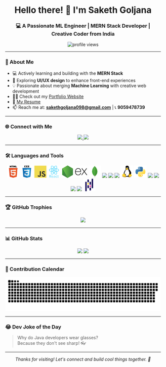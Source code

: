 <h1 align="center">Hello there! 👋 I'm Saketh Goljana</h1>
<h3 align="center">💻 A Passionate ML Engineer | MERN Stack Developer | Creative Coder from India</h3>

<p align="center">
  <img src="https://komarev.com/ghpvc/?username=sakethgoljana&label=Profile%20views&color=0e75b6&style=flat" alt="profile views" />
</p>

---

### 🚀 About Me

- 💻 Actively learning and building with the **MERN Stack**
- 🎨 Exploring **UI/UX design** to enhance front-end experiences
- 💡 Passionate about merging **Machine Learning** with creative web development
- 👨‍💻 Check out my [Portfolio Website](https://sakethgoljana.github.io/Portfolio/)
- 📄 [My Resume](https://drive.google.com/file/d/1pWSf3gGRDQhslc_Tmb7wldtB2RYxR7Tm/view?usp=sharing)
- 📫 Reach me at: **sakethgoljana098@gmail.com** | 📞 **9059478739**

---

### 🌐 Connect with Me

<p align="center">
  <a href="https://linkedin.com/in/saketh-goljana" target="blank">
    <img src="https://img.shields.io/badge/LinkedIn-%230077B5.svg?style=for-the-badge&logo=linkedin&logoColor=white" />
  </a>
  <a href="https://instagram.com/your_username" target="blank">
    <img src="https://img.shields.io/badge/Instagram-%23E4405F.svg?style=for-the-badge&logo=instagram&logoColor=white" />
  </a>
</p>

---

### 🛠️ Languages and Tools

<p align="center">
  <!-- Full Stack -->
  <img src="https://raw.githubusercontent.com/devicons/devicon/master/icons/html5/html5-original-wordmark.svg" width="40" />
  <img src="https://raw.githubusercontent.com/devicons/devicon/master/icons/css3/css3-original-wordmark.svg" width="40" />
  <img src="https://raw.githubusercontent.com/devicons/devicon/master/icons/javascript/javascript-original.svg" width="40" />
  <img src="https://raw.githubusercontent.com/devicons/devicon/master/icons/react/react-original-wordmark.svg" width="40" />
  <img src="https://raw.githubusercontent.com/devicons/devicon/master/icons/nodejs/nodejs-original.svg" width="40" />
  <img src="https://raw.githubusercontent.com/devicons/devicon/master/icons/express/express-original.svg" width="40" />
  <img src="https://raw.githubusercontent.com/devicons/devicon/master/icons/mongodb/mongodb-original.svg" width="40" />
  <img src="https://www.vectorlogo.zone/logos/bootstrap/bootstrap-icon.svg" width="40" />
  <img src="https://www.vectorlogo.zone/logos/figma/figma-icon.svg" width="40" />

  <!-- Tools -->
  <img src="https://www.vectorlogo.zone/logos/git-scm/git-scm-icon.svg" width="40" />
  <img src="https://raw.githubusercontent.com/devicons/devicon/master/icons/linux/linux-original.svg" width="40" />

  <!-- ML & Data -->
  <img src="https://raw.githubusercontent.com/devicons/devicon/master/icons/python/python-original.svg" width="40" />
  <img src="https://www.vectorlogo.zone/logos/opencv/opencv-icon.svg" width="40" />
  <img src="https://upload.wikimedia.org/wikipedia/commons/0/05/Scikit_learn_logo_small.svg" width="40" />
  <img src="https://seaborn.pydata.org/_images/logo-mark-lightbg.svg" width="40" />
  <img src="https://www.vectorlogo.zone/logos/tensorflow/tensorflow-icon.svg" width="40" />
  <img src="https://raw.githubusercontent.com/devicons/devicon/master/icons/pandas/pandas-original.svg" width="40" />
</p>

---

### 🏆 GitHub Trophies

<p align="center">
  <img src="https://github-profile-trophy.vercel.app/?username=sakethgoljana&theme=radical&no-frame=true&row=1&column=7" />
</p>

---

### 📊 GitHub Stats

<p align="center">
  <img src="https://github-readme-stats.vercel.app/api?username=sakethgoljana&show_icons=true&theme=radical" height="180" />
  <img src="https://github-readme-stats.vercel.app/api/top-langs/?username=sakethgoljana&layout=compact&theme=radical" height="180" />
</p>

---

### 🐍 Contribution Calendar


<p align="center">
  <img src="https://raw.githubusercontent.com/SakethGoljana/SakethGoljana/main/output/github-contribution-grid-snake.svg" alt="Snake animation" />
</p>

---

### 😂 Dev Joke of the Day

> Why do Java developers wear glasses?<br>
> Because they don't see sharp! 👓

---

<p align="center">
  <i>Thanks for visiting! Let's connect and build cool things together. 🚀</i>
</p>
